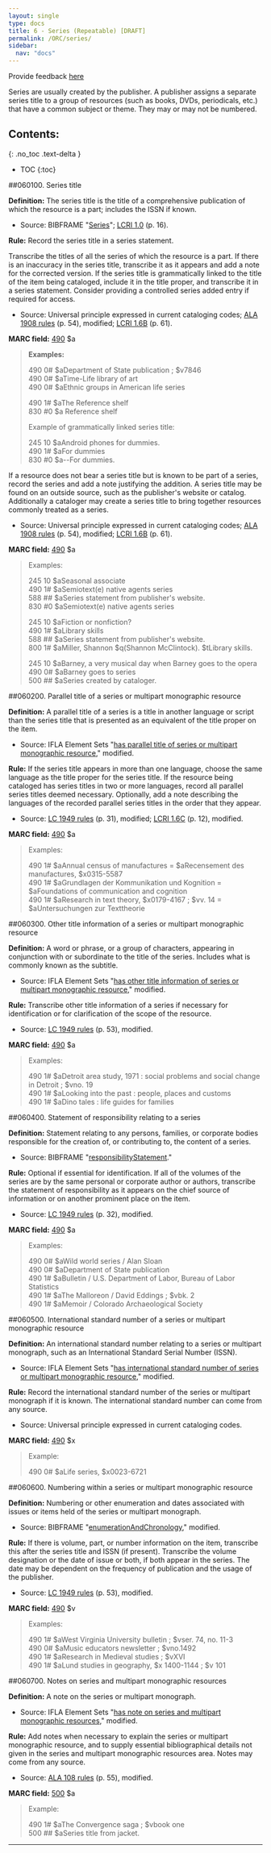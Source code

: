 ```yaml
---
layout: single
type: docs
title: 6 - Series (Repeatable) [DRAFT]
permalink: /ORC/series/
sidebar:
  nav: "docs"
---
```


Provide feedback <a href="https://docs.google.com/forms/d/e/1FAIpQLSd-VwSN3pr7TmccQcY3db5deCfdVN2sVGtrASC9RQdQOeEnzA/viewform" target="_blank">here</a>

Series are usually created by the publisher. A publisher assigns a
separate series title to a group of resources (such as books, DVDs,
periodicals, etc.) that have a common subject or theme. They may or may
not be numbered.

## Contents:
{: .no_toc .text-delta }

- TOC
{:toc}

##060100. Series title

**Definition:** The series title is the title of a comprehensive
publication of which the resource is a part; includes the ISSN if known.

-   Source: BIBFRAME \"[Series](https://id.loc.gov/ontologies/bibframe.html#c_Series)\"; [LCRI 1.0](http://www.loc.gov/cds/PDFdownloads/csb/CSB_113.pdf) (p. 16).

**Rule:** Record the series title in a series statement.

Transcribe the titles of all the series of which the resource is a part.
If there is an inaccuracy in the series title, transcribe it as it
appears and add a note for the corrected version. If the series title is
grammatically linked to the title of the item being cataloged, include
it in the title proper, and transcribe it in a series statement.
Consider providing a controlled series added entry if required for
access.

-   Source: Universal principle expressed in current cataloging codes; [ALA 1908 rules](https://babel.hathitrust.org/cgi/pt?id=mdp.39015033881775&view=1up&seq=76) (p. 54), modified; [LCRI 1.6B](http://www.loc.gov/cds/PDFdownloads/csb/CSB_113.pdf) (p. 61).

**MARC field:**
[490](https://www.loc.gov/marc/bibliographic/bd490.html) \$a

>**Examples:**  
>  
>490 0\# \$aDepartment of State publication ; \$v7846  
>490 0\# \$aTime-Life library of art  
>490 0\# \$aEthnic groups in American life series  
>    
>490 1\# \$aThe Reference shelf  
>830 \#0 \$a Reference shelf  
>  
>Example of grammatically linked series title:  
>  
>245 10 \$aAndroid phones for dummies.  
>490 1\# \$aFor dummies  
>830 \#0 \$a--For dummies.

If a resource does not bear a series title but is known to be part of a
series, record the series and add a note justifying the addition. A
series title may be found on an outside source, such as the publisher\'s
website or catalog. Additionally a cataloger may create a series title
to bring together resources commonly treated as a series.

-   Source: Universal principle expressed in current cataloging codes; [ALA 1908 rules](https://babel.hathitrust.org/cgi/pt?id=mdp.39015033881775&view=1up&seq=76) (p. 54), modified; [LCRI 1.6B](http://www.loc.gov/cds/PDFdownloads/csb/CSB_113.pdf) (p. 61).

**MARC field:**
[490](https://www.loc.gov/marc/bibliographic/bd490.html) \$a

>Examples:  
>  
>245 10 \$aSeasonal associate  
>490 1\# \$aSemiotext(e) native agents series  
>588 \#\# \$aSeries statement from publisher's website.  
>830 \#0 \$aSemiotext(e) native agents series  
>  
>245 10 \$aFiction or nonfiction?  
>490 1\# \$aLibrary skills  
>588 \#\# \$aSeries statement from publisher's website.  
>800 1\# \$aMiller, Shannon \$q(Shannon McClintock). \$tLibrary skills.  
>  
>245 10 \$aBarney, a very musical day when Barney goes to the opera  
>490 0\# \$aBarney goes to series  
>500 \#\# \$aSeries created by cataloger.  

##060200. Parallel title of a series or multipart monographic resource

**Definition:** A parallel title of a series is a title in another
language or script than the series title that is presented as an
equivalent of the title proper on the item.

-   Source: IFLA Element Sets \"[has parallel title of series or multipart monographic resource](https://www.iflastandards.info/isbd/elements#P1027),\" modified.

**Rule:** If the series title appears in more than one language, choose
the same language as the title proper for the series title. If the
resource being cataloged has series titles in two or more languages,
record all parallel series titles deemed necessary. Optionally, add a
note describing the languages of the recorded parallel series titles in
the order that they appear.

-   Source: [LC 1949 rules](https://babel.hathitrust.org/cgi/pt?id=mdp.39015030341799&view=1up&seq=43) (p. 31), modified; [LCRI 1.6C](https://www.loc.gov/cds/PDFdownloads/csb/CSB_079.pdf) (p. 12), modified.

**MARC field:**
[490](https://www.loc.gov/marc/bibliographic/bd490.html) \$a

>Examples:  
>  
>490 1\# \$aAnnual census of manufactures = \$aRecensement des manufactures, \$x0315-5587  
>490 1\# \$aGrundlagen der Kommunikation und Kognition = \$aFoundations of communication and cognition  
>490 1\# \$aResearch in text theory, \$x0179-4167 ; \$vv. 14 = \$aUntersuchungen zur Texttheorie  

##060300. Other title information of a series or multipart monographic
resource

**Definition:** A word or phrase, or a group of characters, appearing in
conjunction with or subordinate to the title of the series. Includes
what is commonly known as the subtitle.

-   Source: IFLA Element Sets \"[has other title information of series or multipart monographic resource](http://iflastandards.info/ns/isbd/elements/P1028),\" modified.

**Rule:** Transcribe other title information of a series if necessary
for identification or for clarification of the scope of the resource.

-   Source: [LC 1949 rules](https://babel.hathitrust.org/cgi/pt?id=mdp.39015030341799&view=1up&seq=65) (p. 53), modified.

**MARC field:**
[490](https://www.loc.gov/marc/bibliographic/bd490.html) \$a

>Examples:  
>  
>490 1\# \$aDetroit area study, 1971 : social problems and social change in Detroit ; \$vno. 19  
>490 1\# \$aLooking into the past : people, places and customs  
>490 1\# \$aDino tales : life guides for families

##060400. Statement of responsibility relating to a series

**Definition:** Statement relating to any persons, families, or
corporate bodies responsible for the creation of, or contributing to,
the content of a series.

-   Source: BIBFRAME \"[responsibilityStatement](https://id.loc.gov/ontologies/bibframe.html#p_responsibilityStatement).\"

**Rule:** Optional if essential for identification. If all of the
volumes of the series are by the same personal or corporate author or
authors, transcribe the statement of responsibility as it appears on the
chief source of information or on another prominent place on the item.

-   Source: [LC 1949 rules](https://babel.hathitrust.org/cgi/pt?id=mdp.39015030341799&view=1up&seq=44) (p. 32), modified.

**MARC field:**
[490](https://www.loc.gov/marc/bibliographic/bd490.html) \$a

>Examples:  
>  
>490 0\# \$aWild world series / Alan Sloan  
>490 0\# \$aDepartment of State publication  
>490 1\# \$aBulletin / U.S. Department of Labor, Bureau of Labor Statistics  
>490 1\# \$aThe Malloreon / David Eddings ; \$vbk. 2  
>490 1\# \$aMemoir / Colorado Archaeological Society

##060500. International standard number of a series or multipart
monographic resource

**Definition:** An international standard number relating to a series or
multipart monograph, such as an International Standard Serial Number
(ISSN).

-   Source: IFLA Element Sets \"[has international standard number of series or multipart monographic resource](https://www.iflastandards.info/isbd/elements#P1030),\" modified.

**Rule:** Record the international standard number of the series or
multipart monograph if it is known. The international standard number
can come from any source.

-   Source: Universal principle expressed in current cataloging codes.

**MARC field:**
[490](https://www.loc.gov/marc/bibliographic/bd490.html) \$x

>Example:  
>  
>490 0\# \$aLife series, \$x0023-6721

##060600. Numbering within a series or multipart monographic resource

**Definition:** Numbering or other enumeration and dates associated with
issues or items held of the series or multipart monograph.

-   Source: BIBFRAME \"[enumerationAndChronology](https://id.loc.gov/ontologies/bibframe.html#p_enumerationAndChronology),\" modified.

**Rule:** If there is volume, part, or number information on the item,
transcribe this after the series title and ISSN (if present). Transcribe
the volume designation or the date of issue or both, if both appear in
the series. The date may be dependent on the frequency of publication
and the usage of the publisher.

-   Source: [LC 1949 rules](https://babel.hathitrust.org/cgi/pt?id=mdp.39015030341799&view=1up&seq=65) (p. 53), modified.

**MARC field:**
[490](https://www.loc.gov/marc/bibliographic/bd490.html) \$v

>Examples:  
>  
>490 1\# \$aWest Virginia University bulletin ; \$vser. 74, no. 11-3  
>490 0\# \$aMusic educators newsletter ; \$vno.1492  
>490 1\# \$aResearch in Medieval studies ; \$vXVI  
>490 1\# \$aLund studies in geography, \$x 1400-1144 ; \$v 101

##060700. Notes on series and multipart monographic resources

**Definition:** A note on the series or multipart monograph.

-   Source: IFLA Element Sets \"[has note on series and multipart monographic resources](https://www.iflastandards.info/isbd/elements#P1041),\" modified.

**Rule:** Add notes when necessary to explain the series or multipart
monographic resource, and to supply essential bibliographical details
not given in the series and multipart monographic resources area. Notes
may come from any source.

-   Source: [ALA 108 rules](https://babel.hathitrust.org/cgi/pt?id=mdp.39015033881775&view=1up&seq=77) (p. 55), modified.

**MARC field:**
[500](https://www.loc.gov/marc/bibliographic/bd500.html)  \$a

>Example:  
>  
>490 1\# \$aThe Convergence saga ; \$vbook one  
>500 \#\# \$aSeries title from jacket.

---